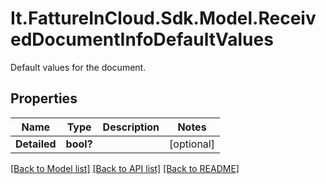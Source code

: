 # It.FattureInCloud.Sdk.Model.ReceivedDocumentInfoDefaultValues
Default values for the document.

## Properties

Name | Type | Description | Notes
------------ | ------------- | ------------- | -------------
**Detailed** | **bool?** |  | [optional] 

[[Back to Model list]](../README.md#documentation-for-models) [[Back to API list]](../README.md#documentation-for-api-endpoints) [[Back to README]](../README.md)

